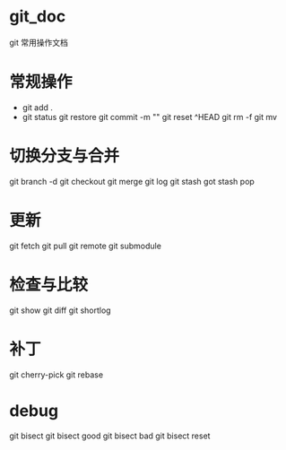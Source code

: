 # git_doc
git 常用操作文档

# 常规操作
* git add .  
* git status
git restore 
git commit -m ""
git reset ^HEAD
git rm -f
git mv

# 切换分支与合并
git branch -d
git checkout 
git merge
git log
git stash  got stash pop

# 更新
git fetch
git pull
git remote
git submodule

# 检查与比较
git show
git diff
git shortlog

# 补丁
git cherry-pick
git rebase

# debug
git bisect   git bisect good  git bisect bad   git bisect reset
